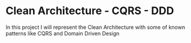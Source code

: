 # Clean Architecture - CQRS - DDD
In this project I will represent the Clean Architecture with some of known patterns like CQRS and Domain Driven Design
